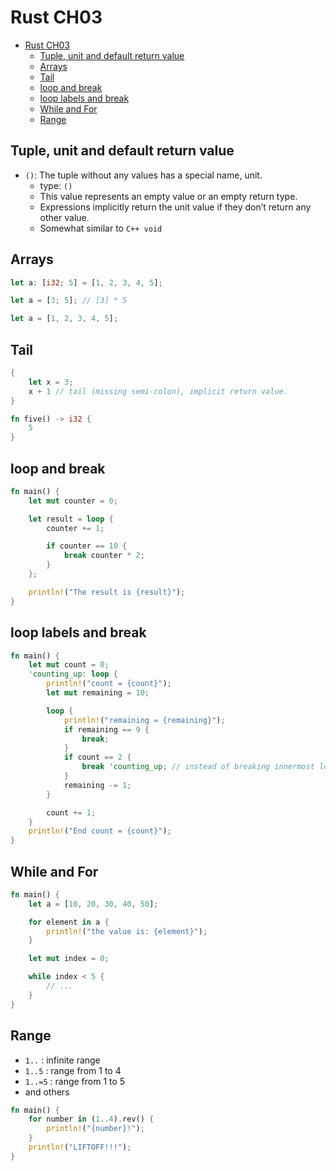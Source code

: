 # Rust CH03

- [Rust CH03](#rust-ch03)
  - [Tuple, unit and default return value](#tuple-unit-and-default-return-value)
  - [Arrays](#arrays)
  - [Tail](#tail)
  - [loop and break](#loop-and-break)
  - [loop labels and break](#loop-labels-and-break)
  - [While and For](#while-and-for)
  - [Range](#range)

## Tuple, unit and default return value

- `()`: The tuple without any values has a special name, unit.
  - type: `()`
  - This value represents an empty value or an empty return type.
  - Expressions implicitly return the unit value if they don’t return any other value.
  - Somewhat similar to `C++ void`

## Arrays

```rust
let a: [i32; 5] = [1, 2, 3, 4, 5];

let a = [3; 5]; // [3] * 5

let a = [1, 2, 3, 4, 5];
```

## Tail

```rust
{
    let x = 3;
    x + 1 // tail (missing semi-colon), implicit return value.
}
```

```rust
fn five() -> i32 {
    5
}
```

## loop and break

```rust
fn main() {
    let mut counter = 0;

    let result = loop {
        counter += 1;

        if counter == 10 {
            break counter * 2;
        }
    };

    println!("The result is {result}");
}
```

## loop labels and break

```rust
fn main() {
    let mut count = 0;
    'counting_up: loop {
        println!("count = {count}");
        let mut remaining = 10;

        loop {
            println!("remaining = {remaining}");
            if remaining == 9 {
                break;
            }
            if count == 2 {
                break 'counting_up; // instead of breaking innermost loop, outermost loop is stopped
            }
            remaining -= 1;
        }

        count += 1;
    }
    println!("End count = {count}");
}
```

## While and For

```rust
fn main() {
    let a = [10, 20, 30, 40, 50];

    for element in a {
        println!("the value is: {element}");
    }

    let mut index = 0;

    while index < 5 {
        // ...
    }
}
```

## Range

- `1..`    : infinite range
- `1..5`   : range from 1 to 4
- `1..=5`  : range from 1 to 5
- and others

```rust
fn main() {
    for number in (1..4).rev() {
        println!("{number}!");
    }
    println!("LIFTOFF!!!");
}
```